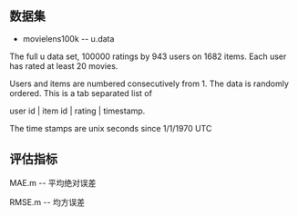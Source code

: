 ## 数据集

- movielens100k -- u.data

The full u data set, 100000 ratings by 943 users on 1682 items. Each user has rated at least 20 movies. 

Users and items are numbered consecutively from 1.  The data is randomly ordered. This is a tab separated list of 

user id | item id | rating | timestamp.

The time stamps are unix seconds since 1/1/1970 UTC 

## 评估指标

MAE.m -- 平均绝对误差

RMSE.m -- 均方误差
